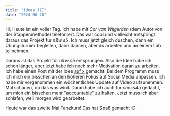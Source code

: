 ```yaml
---
title: "Ideas III"
date: "2024-06-20"
---
```


Hi. Heute ist ein voller Tag. Ich habe mit _Cor van Wijgerden_ (dem Autor von der Stappenmethode) telefoniert. Das war cool und vielleicht entspringt daraus das Projekt für _n&w s5_. Ich muss jetzt gleich duschen, dann ein Übungsturnier begleiten, dann dancen, abends arbeiten und an einem Lab teilnehmen.

Daraus ist das Projekt für _n&w s5_ entsprungen. Also die Idee habe ich schon länger, aber jetzt habe ich noch mehr Motivation daran zu arbeiten. Ich habe einen Post mit der Idee [auf x](https://x.com/nikoslwsk/status/1803923700024041691) gemacht. Bei dem Programm muss ich mich ein bisschen an den höheren Fokus auf Social Media anpassen. Ich habe mir vorgenommen ein wöchentliches Update auf Video aufzunehmen. Mal schauen, ob das was wird. Daran habe ich auch für _chess4u_ gedacht, um mich ein bisschen mehr "accountable" zu halten. Jetzt muss ich aber schlafen, weil morgen wird gearbeitet.

Heute war das zweite Mal Tanzkurs! Das hat Spaß gemacht :D
